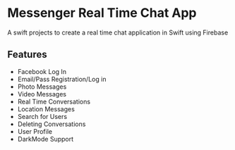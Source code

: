 # Messenger Real Time Chat App

A swift projects to create a real time chat application in Swift using Firebase

## Features
- Facebook Log In
- Email/Pass Registration/Log in
- Photo Messages
- Video Messages
- Real Time Conversations
- Location Messages
- Search for Users
- Deleting Conversations
- User Profile
- DarkMode Support

